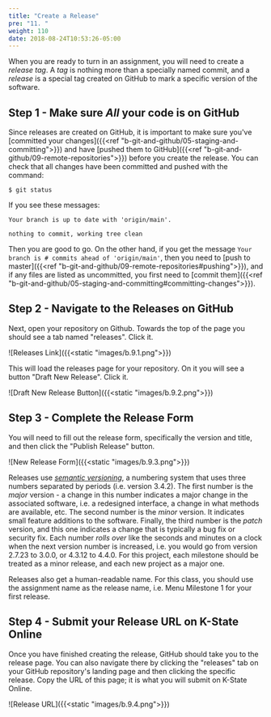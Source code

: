 ```yaml
---
title: "Create a Release"
pre: "11. "
weight: 110
date: 2018-08-24T10:53:26-05:00
---
```

When you are ready to turn in an assignment, you will need to create a _release tag_.  A _tag_ is nothing more than a specially named commit, and a _release_ is a special tag created on GitHub to mark a specific version of the software.

## Step 1 - Make sure _All_ your code is on GitHub
Since releases are created on GitHub, it is important to make sure you've [committed your changes]({{<ref "b-git-and-github/05-staging-and-committing">}}) and have [pushed them to GitHub]({{<ref "b-git-and-github/09-remote-repositories">}}) before you create the release.  You can check that all changes have been committed and pushed with the command:

```
$ git status
```

If you see these messages:

```
Your branch is up to date with 'origin/main'.

nothing to commit, working tree clean
```

Then you are good to go.  On the other hand, if you get the message `Your branch is # commits ahead of 'origin/main'`, then you need to [push to master]({{<ref "b-git-and-github/09-remote-repositories#pushing">}}), and if any files are listed as uncommitted, you first need to [commit them]({{<ref  "b-git-and-github/05-staging-and-committing#committing-changes">}}).

## Step 2 - Navigate to the Releases on GitHub
Next, open your repository on Github.  Towards the top of the page you should see a tab named "releases".  Click it.

![Releases Link]({{<static "images/b.9.1.png">}})

This will load the releases page for your repository.  On it you will see a button "Draft New Release".  Click it.

![Draft New Release Button]({{<static "images/b.9.2.png">}})

## Step 3 - Complete the Release Form
You will need to fill out the release form, specifically the version and title, and then click the "Publish Release" button.

![New Release Form]({{<static "images/b.9.3.png">}})

Releases use [_semantic versioning_](https://semver.org/), a numbering system that uses three numbers separated by periods (i.e. version 3.4.2).  The first number is the _major_ version - a change in this number indicates a major change in the associated software, i.e. a redesigned interface, a change in what methods are available, etc.  The second number is the _minor_ version.  It indicates small feature additions to the software.  Finally, the third number is the _patch_ version, and this one indicates a change that is typically a bug fix or security fix.  Each number _rolls over_ like the seconds and minutes on a clock when the next version number is increased, i.e. you would go from version 2.7.23 to 3.0.0, or 4.3.12 to 4.4.0.  For this project, each milestone should be treated as a minor release, and each new project as a major one.  

Releases also get a human-readable name.  For this class, you should use the assignment name as the release name, i.e. Menu Milestone 1 for your first release.

## Step 4 - Submit your Release URL on K-State Online
Once you have finished creating the release, GitHub should take you to the release page.  You can also navigate there by clicking the "releases" tab on your GitHub repository's landing page and then clicking the specific release.  Copy the URL of this page; it is what you will submit on K-State Online.

![Release URL]({{<static "images/b.9.4.png">}})